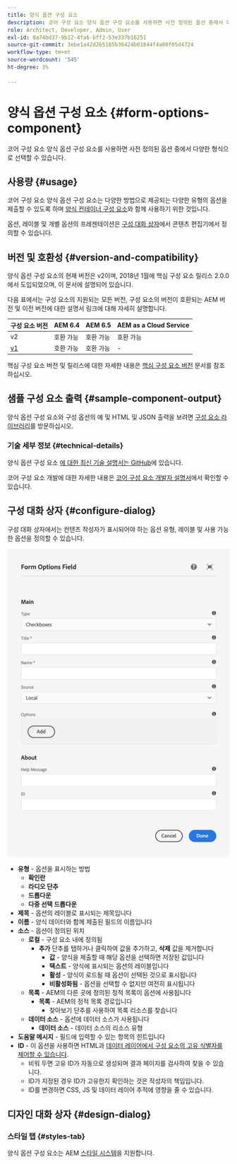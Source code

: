 ```yaml
---
title: 양식 옵션 구성 요소
description: 코어 구성 요소 양식 옵션 구성 요소를 사용하면 사전 정의된 옵션 중에서 다양한 형식으로 선택할 수 있습니다.
role: Architect, Developer, Admin, User
exl-id: 8a74bd37-9b12-4fa6-bff2-53e337b16251
source-git-commit: 3ebe1a42d265185b36424b01844f4a00f05d4724
workflow-type: tm+mt
source-wordcount: '545'
ht-degree: 3%

---
```


# 양식 옵션 구성 요소 {#form-options-component}

코어 구성 요소 양식 옵션 구성 요소를 사용하면 사전 정의된 옵션 중에서 다양한 형식으로 선택할 수 있습니다.

## 사용량 {#usage}

코어 구성 요소 양식 옵션 구성 요소는 다양한 방법으로 제공되는 다양한 유형의 옵션을 제출할 수 있도록 하며 [양식 컨테이너 구성 요소](form-container.md)와 함께 사용하기 위한 것입니다.

옵션, 레이블 및 개별 옵션의 프레젠테이션은 [구성 대화 상자](#configure-dialog)에서 콘텐츠 편집기에서 정의할 수 있습니다.

## 버전 및 호환성 {#version-and-compatibility}

양식 옵션 구성 요소의 현재 버전은 v2이며, 2018년 1월에 핵심 구성 요소 릴리스 2.0.0에서 도입되었으며, 이 문서에 설명되어 있습니다.

다음 표에서는 구성 요소의 지원되는 모든 버전, 구성 요소의 버전이 호환되는 AEM 버전 및 이전 버전에 대한 설명서 링크에 대해 자세히 설명합니다.

| 구성 요소 버전 | AEM 6.4 | AEM 6.5 | AEM as a Cloud Service |
|--- |--- |--- |---|
| v2 | 호환 가능 | 호환 가능 | 호환 가능 |
| [v1](/help/components/v1/form-options-v1.md) | 호환 가능 | 호환 가능 | - |

핵심 구성 요소 버전 및 릴리스에 대한 자세한 내용은 [핵심 구성 요소 버전](/help/versions.md) 문서를 참조하십시오.

## 샘플 구성 요소 출력 {#sample-component-output}

양식 옵션 구성 요소와 구성 옵션의 예 및 HTML 및 JSON 출력을 보려면 [구성 요소 라이브러리](https://adobe.com/go/aem_cmp_library_form_options)를 방문하십시오.

### 기술 세부 정보 {#technical-details}

양식 옵션 구성 요소 [에 대한 최신 기술 설명서는 GitHub](https://adobe.com/go/aem_cmp_tech_form_options_v2)에 있습니다.

코어 구성 요소 개발에 대한 자세한 내용은 [코어 구성 요소 개발자 설명서](/help/developing/overview.md)에서 확인할 수 있습니다.

## 구성 대화 상자 {#configure-dialog}

구성 대화 상자에서는 컨텐츠 작성자가 표시되어야 하는 옵션 유형, 레이블 및 사용 가능한 옵션을 정의할 수 있습니다.

![양식 옵션 구성 요소의 편집 대화 상자](/help/assets/form-options-edit.png)

* **유형**  - 옵션을 표시하는 방법
   * **확인란**
   * **라디오 단추**
   * **드롭다운**
   * **다중 선택 드롭다운**
* **제목**  - 옵션의 레이블로 표시되는 제목입니다
* **이름**  - 양식 데이터와 함께 제출된 필드의 이름입니다
* **소스**  - 옵션이 정의된 위치
   * **로컬**  - 구성 요소 내에 정의됨
      * **추가** 단추를 탭하거나 클릭하여 값을 추가하고, **삭제** 값을 제거합니다
         * **값**  - 양식을 제출할 때 해당 옵션을 선택하면 저장된 값입니다
         * **텍스트**  - 양식에 표시되는 옵션의 레이블입니다
         * **활성**  - 양식이 로드될 때 옵션이 선택된 것으로 표시됩니다
         * **비활성화됨**  - 옵션을 선택할 수 없지만 여전히 표시됩니다
   * **목록**  - AEM의 다른 곳에 정의된 정적 목록이 옵션에 사용됩니다
      * **목록**  - AEM의 정적 목록 경로입니다
         * 찾아보기 단추를 사용하여 목록 리소스를 찾습니다
   * **데이터 소스**  - 옵션에 데이터 소스가 사용됩니다
      * **데이터 소스**  - 데이터 소스의 리소스 유형
* **도움말 메시지**  - 필드에 입력할 수 있는 항목의 힌트입니다
* **ID**  - 이 옵션을 사용하면 HTML과  [데이터 레이어에서 구성 요소의 고유 식별자를 제어할 수 있습니다](/help/developing/data-layer/overview.md).
   * 비워 두면 고유 ID가 자동으로 생성되며 결과 페이지를 검사하여 찾을 수 있습니다.
   * ID가 지정된 경우 ID가 고유한지 확인하는 것은 작성자의 책임입니다.
   * ID를 변경하면 CSS, JS 및 데이터 레이어 추적에 영향을 줄 수 있습니다.

## 디자인 대화 상자 {#design-dialog}

### 스타일 탭 {#styles-tab}

양식 옵션 구성 요소는 AEM [스타일 시스템](/help/get-started/authoring.md#component-styling)을 지원합니다.
